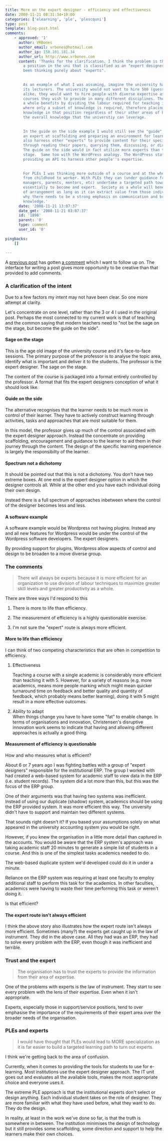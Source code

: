 ```yaml
---
title: More on the expert designer - efficiency and effectiveness
date: 2008-11-21 08:31:34+10:00
categories: ['elearning', 'ple', 'plescquni']
type: post
template: blog-post.html
comments:
    - approved: '1'
      author: VRBones
      author_email: vrbones@hotmail.com
      author_ip: 150.101.181.34
      author_url: http://www.vrbones.com
      content: 'Thanks for the clarification, I think the problem is that there exists
        a position in the uni that is classified as an "expert designer", whereas I have
        been thinking purely about "experts".
    
    
        As an example of what I was assuming, imagine the university had to re-hire all
        its lecturers. The university would not want to hire 500 (guessing?) people all
        alike, they would want to hire people with diverse expertise as there are many
        courses they wish to provide in many different disciplines. The organisation as
        a whole benefits by dividing the labour required for teaching into discrete areas
        where only a subset of knowledge is required, therefore placing an expert of that
        knowledge in that position regardless of their other areas of knowledge increases
        the overall knowledge that the universtiy can leverage.
    
    
        In the guide on the side example I would still see the "guide" as an expert, but
        an expert at scaffolding and preparing an environment for learning. They would
        also harness other "experts" to provide content for their specific area, be it
        through reading their papers, querying them, discussing, or direct instruction.
        The guide on the side would in fact utilize more experts than the sage on the
        stage.  Same too with the WordPress analogy. The WordPress staff are experts in
        providing an API to harness other people''s expertise.
    
    
        For PLEs I was thinking more outside of a course and at the whole student journey
        from childhood to worker. With PLEs they can (under guidance from personal learning
        managers, parents, mentors, etc) undertake a targeted path toward a specific goal;
        essentially to become and expert.  Society as a whole will benefit from this type
        of arrangement as long as it can extract value from those individuals, which is
        why there needs to be a strong emphasis on communication and bridging to share
        knowledge.'
      date: '2008-11-21 13:07:37'
      date_gmt: '2008-11-21 03:07:37'
      id: '1898'
      parent: '0'
      type: comment
      user_id: '0'
    
pingbacks:
    []
    
---
```

A [previous post](/blog2/2008/11/15/expert-designer-another-assumption-ples-question/) has gotten [a comment](/blog2/2008/11/15/expert-designer-another-assumption-ples-question/#comment-1537) which I want to follow up on. The interface for writing a post gives more opportunity to be creative than that provided to add comments.

### A clarification of the intent

Due to a few factors my intent may not have been clear. So one more attempt at clarity.

Let's concentrate on one level, rather than the 3 or 4 I used in the original post. Perhaps the most connected to my current work is that of teaching and the common saying that modern teachers need to "not be the sage on the stage, but become the guide on the side".

#### Sage on the stage

This is the age old image of the university course and it's face-to-face sessions. The primary purpose of the professor is to analyse the topic area, identify what is important and deliver it to the students. The professor is the expert designer. The sage on the stage.

The content of the course is packaged into a format entirely controlled by the professor. A format that fits the expert designers conception of what it should look like.

#### Guide on the side

The alternative recognises that the learner needs to be much more in control of their learner. They have to actively construct learning through activities, tasks and approaches that are most suitable for them.

In this model, the professor gives up much of the control associated with the expert designer approach. Instead the concentrate on providing scaffolding, encouragement and guidance to the learner to aid them in their journey through the content. The design of the specific learning experience is largely the responsibilty of the learner.

#### Spectrum not a dichotomy

It should be pointed out that this is not a dichotomy. You don't have two extreme boxes. At one end is the expert designer option in which the designer controls all. While at the other end you have each individual doing their own design.

Instead there is a full spectrum of approaches inbetween where the control of the designer becomes less and less.

#### A software example

A software example would be Wordpress not having plugins. Instead any and all new features for Wordpress would be under the control of the Wordpress software developers. The expert designers.

By providing support for plugins, Wordpress allow aspects of control and design to be broaden to a move diverse group.

### The comments

> There will always be experts because it is more efficient for an organization to use division of labour techniques to maximize greater skill levels and greater productivity as a whole.

There are three ways I'd respond to this

1. There is more to life than efficiency.

3. The measurement of efficiency is a highly questionable exercise.
4. I'm not sure the "expert" route is always more efficient.

#### More to life than efficiency

I can think of two competing characteristics that are often in competition to efficiency.

1. Effectiveness  
    
    Teaching a course with a single academic is considerably more efficient than teaching it with 5. However, for a variety of reasons (e.g. more academics, means more people marking which might mean quicker turnaround time on feedback and better quality and quantity of feedback, which probably means better learning), doing it with 5 might result in a more effective outcomes.
2. Ability to adapt  
    When things change you have to have some "fat" to enable change. In terms of organisations and innovation, Christensen's disruptive innovation work seems to indicate that having and allowing different approaches is actually a good thing.

#### Measurement of efficiency is questionable

How and who measures what is efficient?

About 6 or 7 years ago I was fighting battles with a group of "expert designers" responsible for the institutional ERP. The group I worked with had created a web-based system for academic staff to view data in the ERP (i.e. student records). The system did a lot more than this, but this was the focus of the ERP group.

One of their arguments was that having two systems was inefficient. Instead of using our duplicate (shadow) system, academics should be using the ERP provided system. It was more efficient this way. The university didn't have to support and maintain two different systems.

That sounds right doesn't it? If you based your assumptions solely on what appeared in the university accounting system you would be right.

However, if you knew the organisation in a little more detail than captured in the accounts. You would be aware that the ERP system's approach was taking academic staff 20 minutes to generate a simple list of students in a course. And this is one of the simplest tasks academics needed to do.

The web-based duplicate system we'd developed could do it in under a minute.

Reliance on the ERP system was requiring at least one faculty to employ additional staff to perform this task for the academics. In other faculties, academics were having to waste their time performing this task or weren't doing it.

Is that efficient?

#### The expert route isn't always efficient

I think the above story also illustrates how the expert route isn't always more efficient. Sometimes (many?) the experts get caught up in the law of instrument. They did in the above case. All they had was an ERP, they had to solve every problem with the ERP, even though it was inefficient and terrible.

### Trust and the expert

> The organisation has to trust the experts to provide the information from their area of expertise.

One of the problems with experts is the law of instrument. They start to see every problem with the lens of their expertise. Even when it isn't appropriate.

Experts, especially those in support/service positions, tend to over emphasise the importance of the requirements of their expert area over the broader needs of the organisation.

### PLEs and experts

> I would have thought that PLEs would lead to MORE specialization as it is far easier to build a targeted learning path to turn out experts.

I think we're getting back to the area of confusion.

Currently, when it comes to providing the tools for students to use for e-learning. Most institutions use the expert designer approach. The IT unit goes out and evaluates all the available tools, makes the most appropriate choice and everyone uses it.

The extreme PLE approach is that the institutional experts don't select or design anything. Each individual student takes on the role of designer. They are more familiar with what they have used before, what they want to do. They do the design.

In reality, at least in the work we've done so far, is that the truth is somewhere in between. The institution minimises the design of technology but it still provides some scaffolding, some direction and support to help the learners make their own choices.